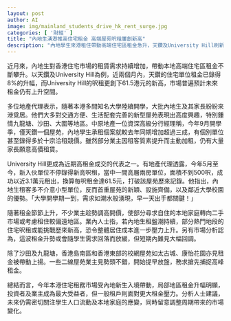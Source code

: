 ```yaml
---
layout: post
author: AI
image: img/mainland_students_drive_hk_rent_surge.jpg
categories: [ '財經' ]
title: "內地生湧港推高住宅租金 高端屋苑呎租屢創新高"
description: "內地學生來港租住帶動高端住宅區租金急升，天鑽及University Hill刷新租金紀錄，部分單位呎租逾60元。九龍塘、沙田、大圍等鄰近學區屋苑最受歡迎，家長不惜高價搶租。租金升勢令自住本地家庭受壓，部分轉向二手或偏遠地區市場。專家認為短期內租金回調機會低，業主和投資者受益，普通租戶面臨更大負擔。"
---
```

近月來，內地生對香港住宅市場的租賃需求持續增加，帶動本地高端住宅區租金不斷攀升。以天鑽及University Hill為例，近兩個月內，天鑽的住宅單位租金已錄得8%的升幅，而University Hill的呎租更創下61.5港元的新高，市場普遍預計未來租金仍有上升空間。

多位地產代理表示，隨著本港多間知名大學陸續開學，大批內地生及其家長紛紛來港覓居。他們大多對交通方便、生活配套完善的新型屋苑表現出高度興趣，特別鍾情九龍塘、沙田、大圍等地區。中原地產一位資深高級分行經理稱，今年9月開學季，僅天鑽一個屋苑，內地學生承租個案就較去年同期增加超過三成，有個別單位甚至錄得多於十宗洽租競價。雖然部分業主因租客質素提升而主動加租，仍有大量家長願意高價租賃。

University Hill更成為近期高租金成交的代表之一。有地產代理透露，今年5月至今，新入伙單位不停錄得新高呎租，當中一間高層兩房單位，面積不到500呎，成功以近3.1萬元租出，換算每呎租金達61.5元，打破該屋苑歷來記錄。他指出，內地生租客多不介意小型單位，反而首重屋苑的新穎、設施齊備，以及鄰近大學校園的優勢。「大學開學期一到，需求如潮水般湧現，早一天出手都關鍵！」

隨著租金節節上升，不少業主趁勢調高開價，使部分尋求自住的本地家庭轉向二手市場或考慮租住較偏遠地區。業內人士指，若內地生租盤潮持續，部分熱門地段的住宅呎租或能挑戰歷來新高，恐令整體居住成本進一步壓力上升。另有市場分析認為，這波租金升勢或會隨學生需求回落而放緩，但短期內難見大幅回調。

除了沙田及九龍塘，香港島南區和香港東部的校網屋苑如太古城、康怡花園亦見租金被帶動上揚。一些二線屋苑業主見勢頭不錯，開始提早放盤，務求搶先捕捉高峰租金。

總結而言，今年本港住宅租務市場受內地新生入境帶動，局部地區租金升幅明顯，投資者及業主成為最大受益者，但一般租戶則面對更大租金壓力。分析人士建議，未來仍需密切關注學生人口流動及本地家庭的應變，同時留意調整周期帶來的市場變化。